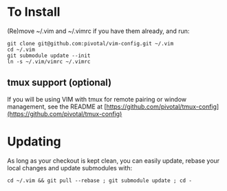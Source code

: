 # To Install

(Re)move ~/.vim and ~/.vimrc if you have them already, and run:

    git clone git@github.com:pivotal/vim-config.git ~/.vim
    cd ~/.vim
    git submodule update --init
    ln -s ~/.vim/vimrc ~/.vimrc

## tmux support (optional)
If you will be using VIM with tmux for remote pairing or window management, 
see the README at [https://github.com/pivotal/tmux-config](https://github.com/pivotal/tmux-config)


# Updating

As long as your checkout is kept clean, you can easily update, rebase your local changes and update submodules with:

    cd ~/.vim && git pull --rebase ; git submodule update ; cd -

